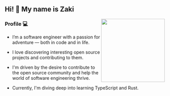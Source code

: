 ## Hi! 👋 My name is Zaki


<img align="right" height="200" style="margin-top: 0px;" src="https://media.tenor.com/yzQj6APQvAQAAAAi/jones-beagle.gif" />


### Profile 💻
- I’m a software engineer with a passion for adventure — both in code and in life.

- I love discovering interesting open source projects and contributing to them.

- I'm driven by the desire to contribute to the open source community and help the world of software engineering thrive.

- Currently, I'm diving deep into learning TypeScript and Rust.

